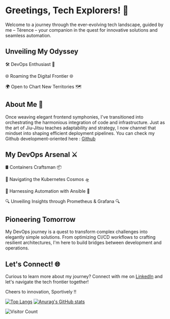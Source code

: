 # Greetings, Tech Explorers! 🚀

Welcome to a journey through the ever-evolving tech landscape, guided by me – Térence – your companion in the quest for innovative solutions and seamless automation.

## Unveiling My Odyssey

🛠️ DevOps Enthusiast 🤖

🌐 Roaming the Digital Frontier 🌐

🌍 Open to Chart New Territories 🗺️

## About Me 🧐

Once weaving elegant frontend symphonies, I've transitioned into orchestrating the harmonious integration of code and infrastructure. Just as the art of Jiu-Jitsu teaches adaptability and strategy, I now channel that mindset into shaping efficient deployment pipelines.
You can check my Github development-oriented here : [Github](https://github.com/TerenceHilderal/TerenceHilderal)

## My DevOps Arsenal ⚔️

🛢️ Containers Craftsman 📦

🚢 Navigating the Kubernetes Cosmos 🛸

🔧 Harnessing Automation with Ansible 🤖

🔍 Unveiling Insights through Prometheus & Grafana 🔍

## Pioneering Tomorrow

My DevOps journey is a quest to transform complex challenges into elegantly simple solutions. From optimizing CI/CD workflows to crafting resilient architectures, I'm here to build bridges between development and operations.

## Let's Connect! 🌐

Curious to learn more about my journey? Connect with me on [LinkedIn](https://www.linkedin.com/in/terencehdl) and let's navigate the tech frontier together!

Cheers to innovation,
Sportively !! 



[![Top Langs](https://github-readme-stats.vercel.app/api/top-langs/?username=Terencehdl&layout=donut-vertical&theme=one_dark_pro)](https://github.com/anuraghazra/github-readme-stats)
[![Anurag's GitHub stats](https://github-readme-stats.vercel.app/api?username=Terencehdl&theme=one_dark_pro)](https://github.com/anuraghazra/github-readme-stats)

![Visitor Count](https://profile-counter.glitch.me/Terencehdl/count.svg)

<!--
**Terencehdl/Terencehdl** is a ✨ _special_ ✨ repository because its `README.md` (this file) appears on your GitHub profile.

Here are some ideas to get you started:

- 🔭 I’m currently working on ...
- 🌱 I’m currently learning ...
- 👯 I’m looking to collaborate on ...
- 🤔 I’m looking for help with ...
- 💬 Ask me about ...
- 📫 How to reach me: ...
- 😄 Pronouns: ...
- ⚡ Fun fact: ...
-->
